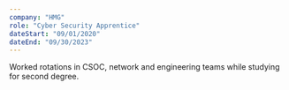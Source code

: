 ```yaml
---
company: "HMG"
role: "Cyber Security Apprentice"
dateStart: "09/01/2020"
dateEnd: "09/30/2023"
---
```


Worked rotations in CSOC, network and engineering teams while studying for second degree.
